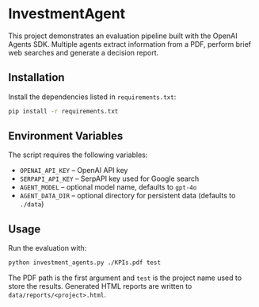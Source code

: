 # InvestmentAgent

This project demonstrates an evaluation pipeline built with the OpenAI Agents SDK. Multiple agents extract information from a PDF, perform brief web searches and generate a decision report.

## Installation

Install the dependencies listed in `requirements.txt`:

```bash
pip install -r requirements.txt
```

## Environment Variables

The script requires the following variables:

- `OPENAI_API_KEY` – OpenAI API key
- `SERPAPI_API_KEY` – SerpAPI key used for Google search
- `AGENT_MODEL` – optional model name, defaults to `gpt-4o`
- `AGENT_DATA_DIR` – optional directory for persistent data (defaults to `./data`)

## Usage

Run the evaluation with:

```bash
python investment_agents.py ./KPIs.pdf test
```

The PDF path is the first argument and `test` is the project name used to store
the results. Generated HTML reports are written to `data/reports/<project>.html`.
